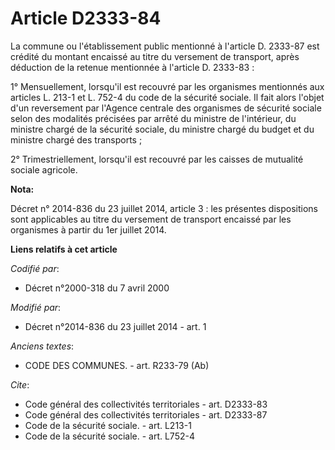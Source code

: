 # Article D2333-84

La commune ou l'établissement public mentionné à l'article D. 2333-87 est crédité du montant encaissé au titre du versement
de transport, après déduction de la retenue mentionnée à l'article D. 2333-83 : 

1° Mensuellement, lorsqu'il est recouvré par les organismes mentionnés aux articles L. 213-1 et L. 752-4 du code de la
sécurité sociale. Il fait alors l'objet d'un reversement par l'Agence centrale des organismes de sécurité sociale selon des
modalités précisées par arrêté du ministre de l'intérieur, du ministre chargé de la sécurité sociale, du ministre chargé du
budget et du ministre chargé des transports ; 

2° Trimestriellement, lorsqu'il est recouvré par les caisses de mutualité sociale agricole.

**Nota:**

Décret n° 2014-836 du 23 juillet 2014, article 3 : les présentes dispositions sont applicables au titre du versement de
transport encaissé par les organismes à partir du 1er juillet 2014.

**Liens relatifs à cet article**

_Codifié par_:

  - Décret n°2000-318 du 7 avril 2000

_Modifié par_:

  - Décret n°2014-836 du 23 juillet 2014 - art. 1

_Anciens textes_:

  - CODE DES COMMUNES. - art. R233-79 (Ab)

_Cite_:

  - Code général des collectivités territoriales - art. D2333-83
  - Code général des collectivités territoriales - art. D2333-87
  - Code de la sécurité sociale. - art. L213-1
  - Code de la sécurité sociale. - art. L752-4
